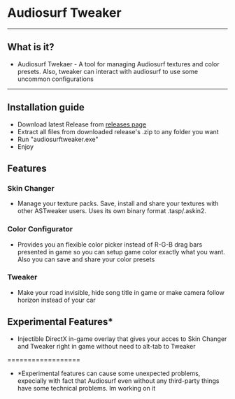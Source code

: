# Audiosurf Tweaker
---
## What is it?
- Audiosurf Twekaer - A tool for managing Audiosurf textures and color presets. Also, tweaker can interact with audiosurf to use some uncommon configurations

---
## Installation guide 
- Download latest Release from [releases page](https://github.com/Unchpokable/Audiosurf-SkinChanger/releases)
- Extract all files from downloaded release's .zip to any folder you want
- Run "audiosurftweaker.exe"
- Enjoy

## Features
### Skin Changer
- Manage your texture packs. Save, install and share your textures with other ASTweaker users. Uses its own binary format .tasp/.askin2. 
### Color Configurator
- Provides you an flexible color picker instead of R-G-B drag bars presented in game so you can setup game color exactly what you want. Also you can save and share your color presets
### Tweaker
- Make your road invisible, hide song title in game or make camera follow horizon instead of your car


## Experimental Features*
- Injectible DirectX in-game overlay that gives your acces to Skin Changer and Tweaker right in game without need to alt-tab to Tweaker

==================
- *Experimental features can cause some unexpected problems, expecially with fact that Audiosurf even without any third-party things have some technical problems. Im working on it
